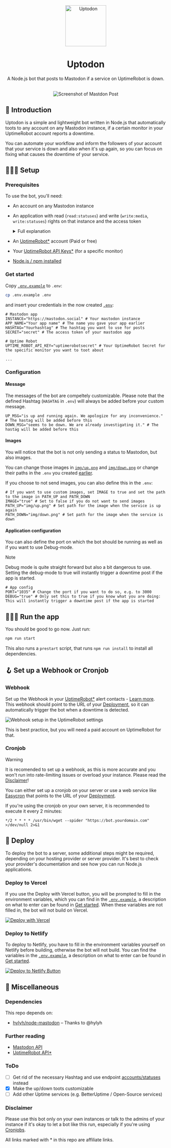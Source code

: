 <div align="center">
<img src="https://user-images.githubusercontent.com/4144601/220859980-3977252f-a091-485e-ab16-bea32bc66b58.svg" alt="Uptodon" width="128">

# Uptodon

A Node.js bot that posts to Mastodon if a service on UptimeRobot is down.

<br/>

<picture>
	  <source srcset="https://user-images.githubusercontent.com/4144601/220864964-7afcef23-950a-4f06-a15e-2fe4d3c30989.png" media="(prefers-color-scheme: dark)">
	  <img src="https://user-images.githubusercontent.com/4144601/221250665-bb1c7829-f437-4a50-8210-ec5cdeb8f5de.png" alt="Screenshot of Mastdon Post">
	</picture>
</div>

## 👋 Introduction 
Uptodon is a simple and lightweight bot written in Node.js that automatically toots to any account on any Mastodon instance, if a certain monitor in your UptimeRobot account reports a downtime. 

You can automate your workflow and inform the followers of your account that your service is down and also when it's up again, so you can focus on fixing what causes the downtime of your service. 

## 🧑🏽‍💻 Setup 
### Prerequisites
To use the bot, you'll need:
* An account on any Mastodon instance

* An application with read (`read:statuses`) and write (`write:media`, `write:statuses`) rights on that instance and the access token
  <details><summary>Full explanation</summary>
  Go to your Mastodon Instance. Then go to Preferences → Development → New application → Enter your application name and apply the following settings:<br /><br />
  <picture>
	  <source srcset="https://user-images.githubusercontent.com/4144601/221251026-e6888ef5-7a80-4dc7-aa1d-b7eef666be95.png" media="(prefers-color-scheme: dark)">
	  <img src="https://user-images.githubusercontent.com/4144601/221242229-0738ad6d-da4b-4500-8171-faa260a02edb.png" alt="Rights of the application">
	</picture>
  </details>
* An [UptimeRobot*](https://uptimerobot.com/?rid=b61ec8a31b3087) account (Paid or free)
* Your [UptimeRobot API Keys*](https://uptimerobot.com/api/?rid=b61ec8a31b3087) (for a specific monitor)
* [Node.js / npm installed](https://docs.npmjs.com/downloading-and-installing-node-js-and-npm)

### Get started 
Copy [`.env.example`](https://github.com/frontendnetwork/uptodon/blob/main/.env.example) to `.env`:
````bash
cp .env.example .env
````
and insert your credentials in the now created [`.env`](https://github.com/frontendnetwork/uptodon/blob/main/.env.example):
````.env
# Mastodon app
INSTANCE="https://mastodon.social" # Your mastodon instance
APP_NAME="Your app name" # The name you gave your app earlier 
HASHTAG="Yourhashtag" # The hashtag you want to use for posts
SECRET="secret" # The access token of your mastodon app

# Uptime Robot
UPTIME_ROBOT_API_KEY="uptimerobotsecret" # Your UptimeRobot Secret for the specific monitor you want to toot about

...
````

### Configuration
#### Message
The messages of the bot are compeltely customizable. Please note that the defined Hashtag (`HASHTAG` in `.env`) will always be added before your custom message.

````.env
UP_MSG="is up and running again. We apologize for any inconvenience." # The hastag will be added before this
DOWN_MSG="seems to be down. We are already investigating it." # The hastag will be added before this
````

#### Images 
You will notice that the bot is not only sending a status to Mastodon, but also images. 

You can change those images in [`img/up.png`](https://github.com/frontendnetwork/uptodon/blob/main/img/up.png) and [`img/down.png`](https://github.com/frontendnetwork/uptodon/blob/main/img/down.png) or change their paths in the `.env` you created [earlier](#get-started). 

If you choose to not send images, you can also define this in the `.env`:
````.env
# If you want to use custom images, set IMAGE to true and set the path to the image in PATH_UP and PATH_DOWN
IMAGE="true" # Set to false if you do not want to send images
PATH_UP="img/up.png" # Set path for the image when the service is up again
PATH_DOWN="img/down.png" # Set path for the image when the service is down
````

#### Application configuration
You can also define the port on which the bot should be running as well as if you want to use Debug-mode.

> [!NOTE]
> Debug mode is quite straight forward but also a bit dangerous to use. Setting the debug-mode to true will instantly trigger a downtime post if the app is started.

````.env
# App config
PORT="1035" # Change the port if you want to do so, e.g. to 3000
DEBUG="true" # Only set this to true if you know what you are doing: This will instantly trigger a downtime post if the app is started
````

## 🏃🏽‍♀️ Run the app
You should be good to go now. Just run:
````bash
npm run start 
````
This also runs a `prestart` script, that runs `npm run install` to install all dependencies.

## 🪝 Set up a Webhook or Cronjob
### Webhook
Set up the Webhook in your [UptimeRobot*](https://uptimerobot.com/?rid=b61ec8a31b3087) alert contacts - [Learn more](https://blog.uptimerobot.com/web-hook-alert-contacts-new-feature/).
<br />This webhook should point to the URL of your [Deployment](#deploy), so it can automatically trigger the bot when a downtime is detected. 

<picture>
	  <source srcset="https://user-images.githubusercontent.com/4144601/221251596-7f92ea32-cff3-409d-a9db-ed6ae03df5bb.png" media="(prefers-color-scheme: dark)">
	  <img src="https://user-images.githubusercontent.com/4144601/221245004-8cb14437-71d9-4f55-b70f-9fe09220ca7d.png" alt="Webhook setup in the UptimeRobot settings">
</picture>

This is best practice, but you will need a paid account on UptimeRobot for that. 

### Cronjob
> [!WARNING]  
> It is recomended to set up a webhook, as this is more accurate and you won't run into rate-limiting issues or overload your instance.
> Please read the [Disclaimer](#disclaimer)!

You can either set up a cronjob on your server or use a web service like [Easycron](https://www.easycron.com) that points to the URL of your [Deployment](#deploy).

If you're using the cronjob on your own server, it is recommended to execute it every 2 minutes:
````crontab
*/2 * * * * /usr/bin/wget --spider "https://bot.yourdomain.com" >/dev/null 2>&1
````

## 🛫 Deploy
To deploy the bot to a server, some additional steps might be required, depending on your hosting provider or server provider.
It's best to check your provider's documentation and see how you can run Node.js applications. 

### Deploy to Vercel
If you use the Deploy with Vercel button, you will be prompted to fill in the environment variables, which you can find in the [`.env.example`](https://github.com/frontendnetwork/uptodon/blob/main/.env.example), a description on what to enter can be found in [Get started](#get-started).
When these variables are not filled in, the bot will not build on Vercel.

[![Deploy with Vercel](https://vercel.com/button)](https://vercel.com/new/clone?repository-url=https%3A%2F%2Fgithub.com%2Ffrontendnetwork%2Fuptodon&env=INSTANCE,APP_NAME,HASHTAG,SECRET,UP_MSG,DOWN_MSG,UPTIME_ROBOT_API_KEY,IMAGE,PATH_UP,PATH_DOWN,PORT,DEBUG&envDescription=API%20Keys%20and%20variables%20needed%20to%20deploy%20the%20bot.&envLink=https%3A%2F%2Fgithub.com%2Ffrontendnetwork%2Fuptodon%2FREADME.md%23get-started&redirect-url=https%3A%2F%2Fgithub.com%2Ffrontendnetwork%2Fuptodon)

### Deploy to Netlify
To deploy to Netlify, you have to fill in the environment variables yourself on Netlify before building, otherwise the bot will not build. 
You can find the variables in the [`.env.example`](https://github.com/frontendnetwork/uptodon/blob/main/.env.example), a description on what to enter can be found in [Get started](#get-started).

[![Deploy to Netlify Button](https://www.netlify.com/img/deploy/button.svg)](https://app.netlify.com/start/deploy?repository=https://github.com/frontendnetwork/uptodon)

## 🔗 Miscellaneous
### Dependencies
This repo depends on:
* [hylyh/node-mastodon](https://github.com/hylyh/node-mastodon) – Thanks to @hylyh 

### Further reading
* [Mastodon API](https://docs.joinmastodon.org/api/)
* [UptimeRobot API*](https://uptimerobot.com/api/?rid=b61ec8a31b3087)

### ToDo
* [ ] Get rid of the necessary Hashtag and use endpoint [accounts/statuses](https://docs.joinmastodon.org/methods/accounts/#statuses) instead
* [x] Make the up/down toots customizable  
* [ ] Add other Uptime services (e.g. BetterUptime / Open-Source services)

### Disclaimer
Please use this bot only on your own instances or talk to the admins of your instance if it's okay to let a bot like this run, especially if you're using [Cronjobs](#cronjob).

All links marked with * in this repo are affiliate links.
